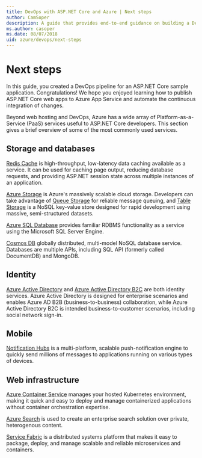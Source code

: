 ```yaml
---
title: DevOps with ASP.NET Core and Azure | Next steps
author: CamSoper
description: A guide that provides end-to-end guidance on building a DevOps pipeline for an ASP.NET Core app hosted in Azure.
ms.author: casoper
ms.date: 08/07/2018
uid: azure/devops/next-steps
---
```

# Next steps

In this guide, you created a DevOps pipeline for an ASP.NET Core sample application. Congratulations! We hope you enjoyed learning how to publish ASP.NET Core web apps to Azure App Service and automate the continuous integration of changes.

Beyond web hosting and DevOps, Azure has a wide array of Platform-as-a-Service (PaaS) services useful to ASP.NET Core developers. This section gives a brief overview of some of the most commonly used services.

## Storage and databases

[Redis Cache](https://docs.microsoft.com/azure/redis-cache/) is high-throughput, low-latency data caching available as a service. It can be used for caching page output, reducing database requests, and providing ASP.NET session state across multiple instances of an application.

[Azure Storage](https://docs.microsoft.com/azure/storage/) is Azure's massively scalable cloud storage. Developers can take advantage of [Queue Storage](https://docs.microsoft.com/azure/storage/queues/storage-queues-introduction) for reliable message queuing, and [Table Storage](https://docs.microsoft.com/azure/storage/tables/table-storage-overview) is a NoSQL key-value store designed for rapid development using massive, semi-structured datasets.

[Azure SQL Database](https://docs.microsoft.com/azure/sql-database/) provides familiar RDBMS functionality as a service using the Microsoft SQL Server Engine.

[Cosmos DB](https://docs.microsoft.com/azure/cosmos-db/) globally distributed, multi-model NoSQL database service. Databases are  multiple APIs, including SQL API (formerly called DocumentDB) and MongoDB.

## Identity

[Azure Active Directory](https://docs.microsoft.com/azure/active-directory/) and [Azure Active Directory B2C](https://docs.microsoft.com/azure/active-directory-b2c/) are both identity services. Azure Active Directory is designed for enterprise scenarios and enables Azure AD B2B (business-to-business) collaboration, while Azure Active Directory B2C is intended business-to-customer scenarios, including social network sign-in. 

## Mobile

[Notification Hubs](https://docs.microsoft.com/azure/notification-hubs/) is a multi-platform, scalable push-notification engine to quickly send millions of messages to applications running on various types of devices.

## Web infrastructure

[Azure Container Service](https://docs.microsoft.com/azure/aks/) manages your hosted Kubernetes environment, making it quick and easy to deploy and manage containerized applications without container orchestration expertise.

[Azure Search](https://docs.microsoft.com/azure/search/) is used to create an enterprise search solution over private, heterogenous content.

[Service Fabric](https://docs.microsoft.com/azure/service-fabric/) is a distributed systems platform that makes it easy to package, deploy, and manage scalable and reliable microservices and containers.
